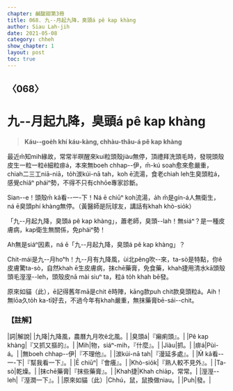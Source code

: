 ```yaml
---
chapter: 鹹酸甜第3冊
title: 068. 九--月起九降，臭頭á pê kap khàng
author: Siau Lah-jih
date: 2021-05-08
category: chheh
show_chapter: 1
layout: post
toc: true
---
```


## 〈068〉
# 九--月起九降，臭頭á pê kap khàng
> **Káu--goe̍h khí káu-kàng, chhàu-thâu-á pê kap khàng**
 
最近m̄知mih緣故，常常半暝醒來kui粒頭殼jiàu無停，頂禮拜洗頭毛時，發現頭殼皮生一粒一粒ê細粒痱á，本來無boeh chhap--伊，m̄-kú soah愈來愈嚴重，chiah二三工niā-niā，to̍h湠kúi-nā tah，koh ē流湯，食老chiah leh生臭頭粒á，感覺chiâⁿ pháiⁿ勢，不得不只有chhōe專家診斷。

Sian--e！頭殼m̄ kâ看--一-下！Ná ē chiūⁿ koh流湯，a̍h m̄是gín-á人無衛生，ná ē臭頭phí khàng無停。（黃醫師是阮球友，講話有khah khò-sio̍k）

「九--月起九降，臭頭á pê kap khàng」，蕭老師，臭頭--lah！無siáⁿ？是一種皮膚病，kap衛生無關係，免pháiⁿ勢！

Ah無是siáⁿ因素，ná ē「九--月起九降，臭頭á pê kap khàng」？

Chit-mái是九--月ho͘ⁿh！九--月有九降風，ùi北pêng吹--來，ta-sò是特點，你ê皮膚驚ta-sò，自然khah ē生皮膚病，抹chē藥膏，免食藥，khah捷用清水kā頭殼頭毛溼溼--leh，頭殼皮nā mài siuⁿ ta，粒á to̍h khah bē發。

原來如貓（此），ē記得舊年mā是chit ê時陣，kāng款puh chit款臭頭粒á。Aih！無lōa久to̍h ka-tī好去，不過今年有khah嚴重，無抹藥膏bē-sái--chit。

 
### 【註解】

|詞|解說|
|九降|九降風，農曆九月吹ê北風。|
|臭頭á|『癩痢頭』。|
|Pê kap khàng|『又抓又摳的』。|
|Mih|物，siáⁿ-mih，『什麼』。|
|Jiàu|抓。|
|痱á|Pùi-á。|
|無boeh chhap--伊|『不理他』。|
|湠kúi-nā tah|『漫延多處』。|
|M̄ kâ看--一-下|『幫我看一下』。|
|Ē chiūⁿ|『會癢』。|
|Khò-sio̍k|『熟人較不見外』。|
|Ta-sò|乾燥。|
|抹chē藥膏|『抹些藥膏』。|
|Khah捷|Khah chia̍p，常常。|
|溼溼--leh|『溼潤一下』。|
|原來如貓（此）|Chhú，鼠，鼠換做niau。|
|Puh|發。|
